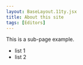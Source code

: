```yaml
---
layout: BaseLayout.11ty.jsx
title: About this site
tags: [Editors]
---
```


This is a sub-page example.

- list 1
- list 2
